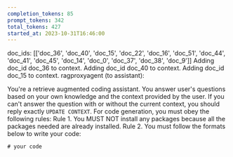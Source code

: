 ```yaml
---
completion_tokens: 85
prompt_tokens: 342
total_tokens: 427
started_at: 2023-10-31T16:46:00
---
```

doc_ids:  [['doc_36', 'doc_40', 'doc_15', 'doc_22', 'doc_16', 'doc_51', 'doc_44', 'doc_41', 'doc_45', 'doc_14', 'doc_0', 'doc_37', 'doc_38', 'doc_9']]
Adding doc_id doc_36 to context.
Adding doc_id doc_40 to context.
Adding doc_id doc_15 to context.
ragproxyagent (to assistant):

You're a retrieve augmented coding assistant. You answer user's questions based on your own knowledge and the
context provided by the user.
If you can't answer the question with or without the current context, you should reply exactly `UPDATE CONTEXT`.
For code generation, you must obey the following rules:
Rule 1. You MUST NOT install any packages because all the packages needed are already installed.
Rule 2. You must follow the formats below to write your code:
```language
# your code
```
